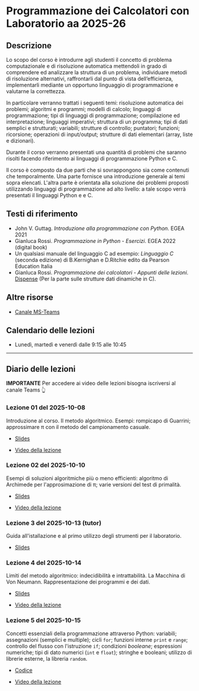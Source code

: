 # Programmazione dei Calcolatori con Laboratorio aa 2025-26

## Descrizione

Lo scopo del corso è introdurre agli studenti il concetto di problema computazionale e di risoluzione automatica mettendoli in grado di comprendere ed analizzare la struttura di un problema, individuare metodi di risoluzione alternativi, raffrontarli dal punto di vista dell’efficienza, implementarli mediante un opportuno linguaggio di programmazione e valutarne la correttezza.

In particolare verranno trattati i seguenti temi: risoluzione automatica dei problemi; algoritmi e programmi; modelli di calcolo; linguaggi di programmazione; tipi di linguaggi di programmazione; compilazione ed interpretazione; linguaggi imperativi; struttura di un programma; tipi di dati semplici e strutturati; variabili; strutture di controllo; puntatori; funzioni; ricorsione; operazioni di input/output; strutture di dati elementari (array, liste e dizionari).

Durante il corso verranno presentati una quantità di problemi che saranno risolti facendo riferimento ai linguaggi di programmazione Python e C.

Il corso è composto da due parti che si sovrappongono sia come contenuti che temporalmente. Una  parte fornisce una introduzione generale ai temi sopra elencati. L'altra parte è orientata alla soluzione dei problemi proposti utilizzando linguaggi di programmazione ad alto livello: a tale scopo verrà presentati il linguaggi Python e e C.

## Testi di riferimento

- John V. Guttag. *Introduzione alla programmazione con Python*. EGEA 2021
- Gianluca Rossi. *Programmazione in Python - Esercizi*. EGEA 2022 (digital book)
- Un qualsiasi manuale del linguaggio C ad esempio: *Linguaggio C* (seconda edizione) di B.Kernighan e D.Ritchie edito da Pearson Education Italia
- Gianluca Rossi. *Programmazione dei calcolatori - Appunti delle lezioni*. [Dispense](https://www.dropbox.com/s/zsu3k8ealgka0ne/dispense_programmazione.pdf?dl=1) (Per la parte sulle strutture dati dinamiche in C).

## Altre risorse

- [Canale MS-Teams](https://teams.microsoft.com/l/team/19%3aa6a29db18c834a8fb822d968ea008f10%40thread.tacv2/conversations?groupId=07158cb1-0fc1-4930-befd-80987312c5f0&tenantId=24c5be2a-d764-40c5-9975-82d08ae47d0e)

<!--
- [Video tutorial su come installare Python e Spyder su Windows](https://uniroma2-my.sharepoint.com/:v:/g/personal/gianluca_rossi_uniroma2_eu/EQwbP4aTYMxEnLrxRGZtMRYB-20LYLaXyQ19SwV6rrm6PQ?e=fxjSXS&nav=eyJyZWZlcnJhbEluZm8iOnsicmVmZXJyYWxBcHAiOiJTdHJlYW1XZWJBcHAiLCJyZWZlcnJhbFZpZXciOiJTaGFyZURpYWxvZy1MaW5rIiwicmVmZXJyYWxBcHBQbGF0Zm9ybSI6IldlYiIsInJlZmVycmFsTW9kZSI6InZpZXcifX0%3D)

- [Video tutorial su come installare Linux Debian su Windows](https://uniroma2-my.sharepoint.com/:v:/g/personal/gianluca_rossi_uniroma2_eu/EdZy3iCANylLn9JaNoP5qrsBdFFMvB-I55rUgrAKxY5h8g?e=Q8LHAw&nav=eyJyZWZlcnJhbEluZm8iOnsicmVmZXJyYWxBcHAiOiJTdHJlYW1XZWJBcHAiLCJyZWZlcnJhbFZpZXciOiJTaGFyZURpYWxvZy1MaW5rIiwicmVmZXJyYWxBcHBQbGF0Zm9ybSI6IldlYiIsInJlZmVycmFsTW9kZSI6InZpZXcifX0%3D)
-->

## Calendario delle lezioni

* Lunedì, martedì e venerdì dalle 9:15 alle 10:45

-------------------------------

## Diario delle lezioni

**IMPORTANTE** Per accedere ai video delle lezioni bisogna iscriversi al canale Teams 👆

### Lezione 01 del 2025-10-08

Introduzione al corso. Il metodo algoritmico. Esempi: rompicapo di Guarrini; approssimare π con il metodo del campionamento casuale.

- [Slides](lezioni/01-2025-10-08/01-metodo_algoritmico+esempi.pdf)

- [Video della lezione](https://teams.microsoft.com/l/meetingrecap?driveId=b%21kYPknM1HqUCK7foLq6fTvQdfyXHvrRpDhQMknJlYsUkyXKa_u3uFR6vYPBHIT7Sf&driveItemId=01HBHLZ2FF2GLMQ2DUW5DZD2D7ISKC6JOW&sitePath=https%3A%2F%2Funiroma2.sharepoint.com%2Fsites%2Fmsteams_6c3e26%2FDocumenti%2520condivisi%2FLezione%25202025-26%2FRecordings%2FSolo%2520visualizzazione%2FLezione%25201%2520-%252008102025-20251008_122022-Meeting%2520Recording.mp4%3Fweb%3D1&fileUrl=https%3A%2F%2Funiroma2.sharepoint.com%2Fsites%2Fmsteams_6c3e26%2FDocumenti%2520condivisi%2FLezioni%25202025-26%2FRecordings%2FSolo%2520visualizzazione%2FLezione%25201%2520-%252008102025-20251008_122022-Meeting%2520Recording.mp4%3Fweb%3D1&threadId=19%3A94d0fecf0575467b98a31058d646d8a7%40thread.tacv2&organizerId=1fd25b9c-e7d9-4de7-b120-795b9b2546c5&tenantId=24c5be2a-d764-40c5-9975-82d08ae47d0e&callId=32555aa5-51c3-41fa-bce5-b1d70233472f&threadType=topic&meetingType=MeetNow&organizerGroupId=07158cb1-0fc1-4930-befd-80987312c5f0&channelType=Standard&replyChainId=1759915737332&subType=RecapSharingLink_RecapCore)


### Lezione 02 del 2025-10-10

Esempi di soluzioni algoritmiche più o meno efficienti: algoritmo di Archimede per l'approsimazione di π; varie versioni del test di primalità.

- [Slides](lezioni/02-2025-10-10/02-migliorare_le_prestazioni.pdf)

- [Video della lezione](https://teams.microsoft.com/l/meetingrecap?driveId=b%21kYPknM1HqUCK7foLq6fTvQdfyXHvrRpDhQMknJlYsUkyXKa_u3uFR6vYPBHIT7Sf&driveItemId=01HBHLZ2DFJZK5OEPGUZG2WRPNZOFDS345&sitePath=https%3A%2F%2Funiroma2.sharepoint.com%2Fsites%2Fmsteams_6c3e26%2FDocumenti%2520condivisi%2FLezioni%25202025-26%2FRecordings%2FSolo%2520visualizzazione%2FLezione%25202%2520-%252010102025-20251010_140934-Meeting%2520Recording.mp4%3Fweb%3D1&fileUrl=https%3A%2F%2Funiroma2.sharepoint.com%2Fsites%2Fmsteams_6c3e26%2FDocumenti%2520condivisi%2FLezioni%25202025-26%2FRecordings%2FSolo%2520visualizzazione%2FLezione%25202%2520-%252010102025-20251010_140934-Meeting%2520Recording.mp4%3Fweb%3D1&threadId=19%3A94d0fecf0575467b98a31058d646d8a7%40thread.tacv2&organizerId=1fd25b9c-e7d9-4de7-b120-795b9b2546c5&tenantId=24c5be2a-d764-40c5-9975-82d08ae47d0e&callId=6dfed230-bfdb-4d3c-8a7c-c4fb3a0eb510&threadType=topic&meetingType=MeetNow&organizerGroupId=07158cb1-0fc1-4930-befd-80987312c5f0&channelType=Standard&replyChainId=1760097058055&subType=RecapSharingLink_RecapCore)


### Lezione 3 del 2025-10-13 (tutor)

Guida all'istallazione e al primo utilizzo degli strumenti per il laboratorio.

- [Slides](lezioni/03-2025-10-14/03-strumenti.pdf)


### Lezione 4 del 2025-10-14

Limiti del metodo algoritmico: indecidibilità e intrattabilità. La Macchina di Von Neumann. Rappresentazione dei programmi e dei dati.

- [Slides](lezioni/04-2025-10-14/04-limiti_del_metodo_algoritmico+macchina_di_von_neumann.pdf)

- [Video della lezione](https://teams.microsoft.com/l/meetingrecap?driveId=b%21kYPknM1HqUCK7foLq6fTvQdfyXHvrRpDhQMknJlYsUkyXKa_u3uFR6vYPBHIT7Sf&driveItemId=01HBHLZ2DKTKY7FG3W7NGLOC4D7V6ZYIB3&sitePath=https%3A%2F%2Funiroma2.sharepoint.com%2Fsites%2Fmsteams_6c3e26%2FDocumenti%2520condivisi%2FLezioni%25202025-26%2FRecordings%2FSolo%2520visualizzazione%2FLezione%25204%2520-%25202025-10-14-20251014_085124UTC-Meeting%2520Recording.mp4%3Fweb%3D1&fileUrl=https%3A%2F%2Funiroma2.sharepoint.com%2Fsites%2Fmsteams_6c3e26%2FDocumenti%2520condivisi%2FLezioni%25202025-26%2FRecordings%2FSolo%2520visualizzazione%2FLezione%25204%2520-%25202025-10-14-20251014_085124UTC-Meeting%2520Recording.mp4%3Fweb%3D1&iCalUid=040000008200e00074c5b7101a82e00800000000c780f825d73cdc01000000000000000010000000127a4647e930c84582f9d6c9093e2487&threadId=19%3A94d0fecf0575467b98a31058d646d8a7%40thread.tacv2&organizerId=1fd25b9c-e7d9-4de7-b120-795b9b2546c5&tenantId=24c5be2a-d764-40c5-9975-82d08ae47d0e&callId=42a9aa2f-b48f-4081-95b2-54c1c8f69907&threadType=topic&meetingType=Scheduled&organizerGroupId=07158cb1-0fc1-4930-befd-80987312c5f0&channelType=Standard&replyChainId=1760424766080&subType=RecapSharingLink_RecapCore)

### Lezione 5 del 2025-10-15

Concetti essenziali della programmazione attraverso Python: variabili; assegnazioni (semplici e multiple); cicli `for`; funzioni interne `print` e `range`; controllo del flusso con l'istruzione `if`; condizioni *booleane*; espressioni numeriche; tipi di dato numerici (`int` e `float`); stringhe e booleani; utilizzo di librerie esterne, la libreria `random`.

- [Codice](lezioni/05-2025-10-15/05-introduzione_a_python.html)

- [Video della lezione](https://teams.microsoft.com/l/meetingrecap?driveId=b%21kYPknM1HqUCK7foLq6fTvQdfyXHvrRpDhQMknJlYsUkyXKa_u3uFR6vYPBHIT7Sf&driveItemId=01HBHLZ2GQPPGIKR3N7FC2QQCGIIIO7WSA&sitePath=https%3A%2F%2Funiroma2.sharepoint.com%2Fsites%2Fmsteams_6c3e26%2FDocumenti%2520condivisi%2FLezioni%25202025-26%2FRecordings%2FSolo%2520visualizzazione%2FLezione%25205%2520del%25202025-10-15%2520%28Aula%2520T5%29-20251015_113309-Meeting%2520Recording.mp4%3Fweb%3D1&fileUrl=https%3A%2F%2Funiroma2.sharepoint.com%2Fsites%2Fmsteams_6c3e26%2FDocumenti%2520condivisi%2FLezioni%25202025-26%2FRecordings%2FSolo%2520visualizzazione%2FLezione%25205%2520del%25202025-10-15%2520%28Aula%2520T5%29-20251015_113309-Meeting%2520Recording.mp4%3Fweb%3D1&iCalUid=040000008200e00074c5b7101a82e008000000004cf25a96ee3cdc0100000000000000001000000004cbfe0b14f5744fafb986d0c0c164e9&threadId=19%3A94d0fecf0575467b98a31058d646d8a7%40thread.tacv2&organizerId=1fd25b9c-e7d9-4de7-b120-795b9b2546c5&tenantId=24c5be2a-d764-40c5-9975-82d08ae47d0e&callId=b13f1dbc-95e2-4abc-8ae3-88069d541c65&threadType=topic&meetingType=Scheduled&organizerGroupId=07158cb1-0fc1-4930-befd-80987312c5f0&channelType=Standard&replyChainId=1760434832896&subType=RecapSharingLink_RecapCore)

